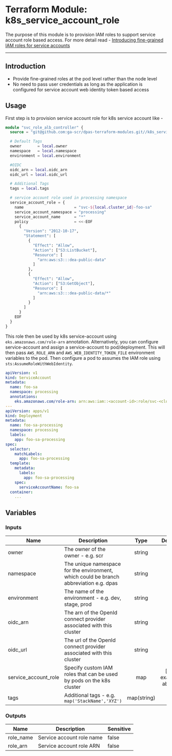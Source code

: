 # Terraform Module: k8s_service_account_role

The purpose of this module is to provision IAM roles to support service account role based access. 
For more detail read - [Introducing fine-grained IAM roles for service accounts](https://aws.amazon.com/blogs/opensource/introducing-fine-grained-iam-roles-service-accounts/) 

---

## Introduction

* Provide fine-grained roles at the pod level rather than the node level
* No need to pass user credentials as long as the application is configured for service account web identity token based access

## Usage

First step is to provision service account role for k8s service account like -

```terraform
module "svc_role_alb_controller" {
  source = "git@github.com:ga-scr/dpas-terraform-modules.git//k8s_service_account_role?ref=main"

  # Default Tags
  owner       = local.owner
  namespace   = local.namespace
  environment = local.environment

  #OIDC
  oidc_arn = local.oidc_arn
  oidc_url = local.oidc_url

  # Additional Tags
  tags = local.tags

  # service account role used in processing namespace
  service_account_role = {
    name                      = "svc-${local.cluster_id}-foo-sa"
    service_account_namespace = "processing"
    service_account_name      = "*"
    policy                    = <<-EOF
      {
        "Version": "2012-10-17",
        "Statement": [
          {
            "Effect": "Allow",
            "Action": ["S3:ListBucket"],
            "Resource": [
              "arn:aws:s3:::dea-public-data"
            ]
          },
          {
            "Effect": "Allow",
            "Action": ["S3:GetObject"],
            "Resource": [
              "arn:aws:s3:::dea-public-data/*"
            ]
          }
        ]
      }
    EOF
  }
}
```

This role then be used by k8s service-account using `eks.amazonaws.com/role-arn` annotation. 
Alternatively, you can configure service-account and assign a service-account to pod/deployment. 
This will then pass `AWS_ROLE_ARN` and `AWS_WEB_IDENTITY_TOKEN_FILE` environment variables to the pod.
Then configure a pod to assumes the IAM role using `sts:AssumeRoleWithWebIdentity`.

```yaml
apiVersion: v1
kind: ServiceAccount
metadata:
  name: foo-sa
  namespace: processing
  annotations:
    eks.amazonaws.com/role-arn: arn:aws:iam::<account-id>:role/svc-<cluster_id>-foo-sa
---
apiVersion: apps/v1
kind: Deployment
metadata:
  name: foo-sa-processing
  namespace: processing
  labels:
    app: foo-sa-processing
spec:
  selector:
    matchLabels:
      app: foo-sa-processing
  template:
    metadata:
      labels:
        app: foo-sa-processing
    spec:
      serviceAccountName: foo-sa
  container:
    ...
```

## Variables

### Inputs
| Name                 | Description                                                                            |    Type     |       Default        | Required |
|----------------------|----------------------------------------------------------------------------------------|:-----------:|:--------------------:|:--------:|
| owner                | The owner of the owner - e.g. scr                                                      |   string    |                      |   Yes    |
| namespace            | The unique namespace for the environment, which could be branch abbreviation e.g. dpas |   string    |                      |   Yes    |
| environment          | The name of the environment - e.g. dev, stage, prod                                    |   string    |                      |   Yes    |
| oidc_arn             | The arn of the OpenId connect provider associated with this cluster                    |   string    |                      |   Yes    |
| oidc_url             | The url of the OpenId connect provider associated with this cluster                    |   string    |                      |   Yes    |
| service_account_role | Specify custom IAM roles that can be used by pods on the k8s cluster                   |     map     | [see example above]  |   Yes    |
| tags                 | Additional tags - e.g. `map('StackName','XYZ')`                                        | map(string) |          {}          |    No    |

### Outputs
| Name      | Description               | Sensitive |
|-----------|---------------------------|-----------|
| role_name | Service account role name | false     |
| role_arn  | Service account role ARN  | false     |
